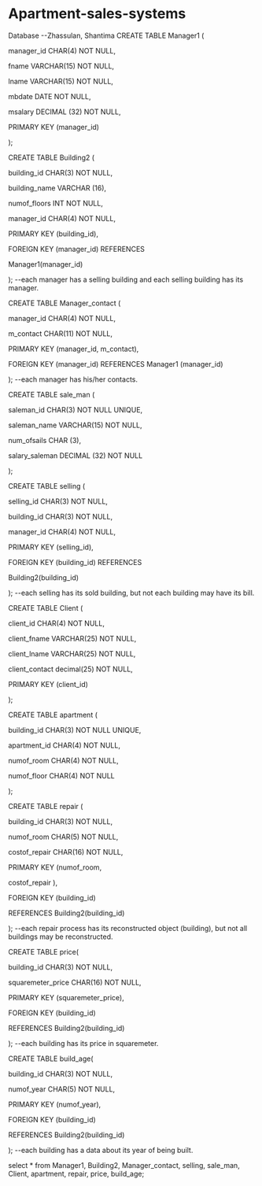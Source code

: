 # Apartment-sales-systems
Database
--Zhassulan, Shantima
CREATE TABLE Manager1 (

manager_id CHAR(4) NOT NULL,

fname VARCHAR(15) NOT NULL,

lname VARCHAR(15) NOT NULL,

mbdate DATE NOT NULL,

msalary DECIMAL (32) NOT NULL,

PRIMARY KEY (manager_id)

);


CREATE TABLE Building2 (

building_id CHAR(3) NOT NULL,

building_name VARCHAR (16),

numof_floors INT NOT NULL,

manager_id CHAR(4) NOT NULL,

PRIMARY KEY (building_id),

FOREIGN KEY (manager_id) REFERENCES

Manager1(manager_id)

);
--each manager has a selling building and each selling building has its manager.

CREATE TABLE Manager_contact (

manager_id CHAR(4) NOT NULL,

m_contact CHAR(11) NOT NULL,

PRIMARY KEY (manager_id, m_contact),

FOREIGN KEY (manager_id) REFERENCES Manager1 (manager_id)

);
--each manager has his/her contacts.

CREATE TABLE sale_man (

saleman_id CHAR(3) NOT NULL UNIQUE,

saleman_name VARCHAR(15) NOT NULL,

num_ofsails CHAR (3),

salary_saleman DECIMAL (32) NOT NULL

);


CREATE TABLE selling (

selling_id CHAR(3) NOT NULL,

building_id CHAR(3) NOT NULL,

manager_id CHAR(4) NOT NULL,

PRIMARY KEY (selling_id),

FOREIGN KEY (building_id) REFERENCES

Building2(building_id)

);
--each selling has its sold building, but not each building may have its bill.

CREATE TABLE Client (

client_id CHAR(4) NOT NULL,

client_fname VARCHAR(25) NOT NULL,

client_lname VARCHAR(25) NOT NULL,

client_contact decimal(25) NOT NULL,

PRIMARY KEY (client_id)

);

CREATE TABLE apartment (

building_id CHAR(3) NOT NULL UNIQUE,

apartment_id CHAR(4) NOT NULL,

numof_room CHAR(4) NOT NULL,

numof_floor CHAR(4) NOT NULL

);

CREATE TABLE repair (

building_id CHAR(3) NOT NULL,

numof_room CHAR(5) NOT NULL,

costof_repair CHAR(16) NOT NULL,

PRIMARY KEY (numof_room,

costof_repair ),

FOREIGN KEY (building_id)

REFERENCES Building2(building_id)

);
--each repair process has its reconstructed object (building), but not all buildings may be reconstructed.

CREATE TABLE price(

building_id CHAR(3) NOT NULL,

squaremeter_price CHAR(16) NOT NULL,

PRIMARY KEY (squaremeter_price),

FOREIGN KEY (building_id)

REFERENCES Building2(building_id)

);
--each building has its price in squaremeter.

CREATE TABLE build_age(

building_id CHAR(3) NOT NULL,

numof_year CHAR(5) NOT NULL,

PRIMARY KEY (numof_year),

FOREIGN KEY (building_id)

REFERENCES Building2(building_id)

);
--each building has a data about its year of being built.

select * from Manager1, Building2, Manager_contact, selling, sale_man, Client, apartment, repair, price, build_age;
